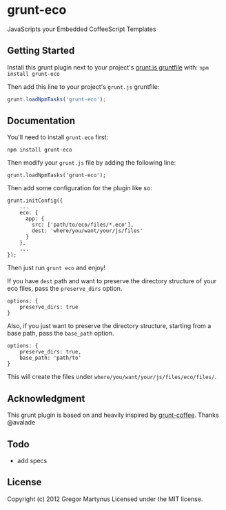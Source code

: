 # grunt-eco

JavaScripts your Embedded CoffeeScript Templates

## Getting Started

Install this grunt plugin next to your project's [grunt.js gruntfile][getting_started] with: `npm install grunt-eco`

Then add this line to your project's `grunt.js` gruntfile:

```javascript
grunt.loadNpmTasks('grunt-eco');
```

[grunt]: https://github.com/cowboy/grunt
[getting_started]: https://github.com/cowboy/grunt/blob/master/docs/getting_started.md

## Documentation
You'll need to install `grunt-eco` first:

    npm install grunt-eco

Then modify your `grunt.js` file by adding the following line:

    grunt.loadNpmTasks('grunt-eco');

Then add some configuration for the plugin like so:

    grunt.initConfig({
        ...
        eco: {
          app: {
            src: ['path/to/eco/files/*.eco'],
            dest: 'where/you/want/your/js/files'
          }
        },
        ...
    });

Then just run `grunt eco` and enjoy!

If you have `dest` path and want to preserve the directory structure of your eco files, pass the `preserve_dirs` option.

    options: {
        preserve_dirs: true
    }

Also, if you just want to preserve the directory structure, starting from a base path, pass the `base_path` option.

    options: {
        preserve_dirs: true,
        base_path: 'path/to'
    }

This will create the files under `where/you/want/your/js/files/eco/files/`.

## Acknowledgment
This grunt plugin is based on and heavily inspired by [grunt-coffee](https://github.com/avalade/grunt-coffee). Thanks @avalade

## Todo

* add specs

## License
Copyright (c) 2012 Gregor Martynus
Licensed under the MIT license.

